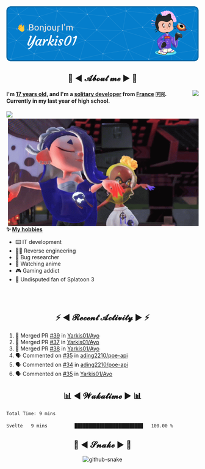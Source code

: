 <div align="center">
  <img src="assets/header.png" />
</div>

<h2 align="center">💬 ◄ 𝓐𝓫𝓸𝓾𝓽 𝓶𝓮 ► 💬</h2>
<img src="https://count.getloli.com/get/@Yarkis01?theme=moebooru" align="right" />

<h4>I'm <ins>17 years old</ins>, and I'm a <ins>solitary developer</ins> from <ins>France</ins> 🇫🇷.<br />
Currently in my last year of high school.</h4>

<img src="https://skillicons.dev/icons?theme=dark&i=linux,vscode,eclipse,git,python,java,flask,svelte">

<br />

<img src="assets/splatoon3.gif" width="500" align="right" />

**✨ <ins>My hobbies</ins>**
- ⌨️ IT development 
- 👨‍💻 Reverse engineering
- 🐛 Bug researcher
- 👀 Watching anime
- 🎮 Gaming addict
- 🔫 Undisputed fan of Splatoon 3

<br /><br />

<h2 align="center">⚡ ◄ 𝓡𝓮𝓬𝓮𝓷𝓽 𝓐𝓬𝓽𝓲𝓿𝓲𝓽𝔂 ► ⚡</h2>

<!--START_SECTION:activity-->
1. 🎉 Merged PR [#39](https://github.com/Yarkis01/Ayo/pull/39) in [Yarkis01/Ayo](https://github.com/Yarkis01/Ayo)
2. 🎉 Merged PR [#37](https://github.com/Yarkis01/Ayo/pull/37) in [Yarkis01/Ayo](https://github.com/Yarkis01/Ayo)
3. 🎉 Merged PR [#38](https://github.com/Yarkis01/Ayo/pull/38) in [Yarkis01/Ayo](https://github.com/Yarkis01/Ayo)
4. 🗣 Commented on [#35](https://github.com/ading2210/poe-api/issues/35) in [ading2210/poe-api](https://github.com/ading2210/poe-api)
5. 🗣 Commented on [#34](https://github.com/ading2210/poe-api/issues/34) in [ading2210/poe-api](https://github.com/ading2210/poe-api)
6. 🗣 Commented on [#35](https://github.com/Yarkis01/Ayo/issues/35) in [Yarkis01/Ayo](https://github.com/Yarkis01/Ayo)
<!--END_SECTION:activity-->

<h2 align="center">📊 ◄ 𝓦𝓪𝓴𝓪𝓽𝓲𝓶𝓮 ► 📊</h2>

<!--START_SECTION:waka-->

```text
Total Time: 9 mins

Svelte   9 mins          █████████████████████████   100.00 %
```

<!--END_SECTION:waka-->

<div align="center">
  <h2 align="center">🐍 ◄ 𝓢𝓷𝓪𝓴𝓮 ► 🐍</h2>
  <picture>
    <source media="(prefers-color-scheme: dark)" srcset="assets/github-snake-dark.svg" />
    <source media="(prefers-color-scheme: light)" srcset="assets/github-snake.svg" />
    <img alt="github-snake" src="github-snake.svg" />
  </picture>
</div>
